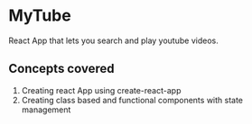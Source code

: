 # MyTube

React App that lets you search and play youtube videos.

## Concepts covered

1. Creating react App using create-react-app
2. Creating class based and functional components with state management
